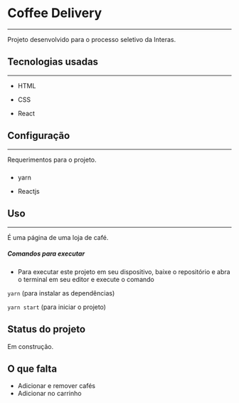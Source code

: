 <h1>Coffee Delivery</h1>
<hr><p>Projeto desenvolvido para o processo seletivo da Interas.</p><h2>Tecnologias usadas</h2>
<hr><ul>
<li>HTML</li>
</ul><ul>
<li>CSS</li>
</ul><ul>
<li>React</li>
</ul><h2>Configuração</h2>
<hr><p>Requerimentos para o projeto.</p><h5></h5><ul>
<li>yarn</li>
</ul><ul>
<li>Reactjs</li>
</ul><h2>Uso</h2>
<hr><p>É uma página de uma loja de café.</p><h5>Comandos para executar</h5><ul>
<li>Para executar este projeto em seu dispositivo, baixe o repositório e abra o terminal em seu editor e execute o comando</li>
</ul><p><code>yarn</code> (para instalar as dependências)</p>
<p><code>yarn start</code> (para iniciar o projeto)  </p>
<h2>Status do projeto</h2>
<p>Em construção.</p>
<h2>O que falta</h2>
<ul>
<li>Adicionar e remover cafés</li>
<li>Adicionar no carrinho</li>
</ul>
